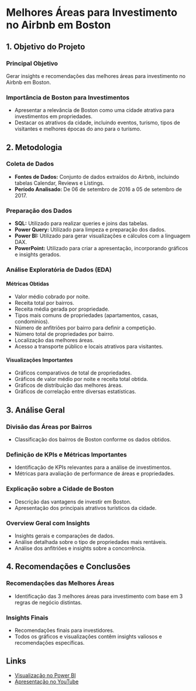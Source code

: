 # Melhores Áreas para Investimento no Airbnb em Boston

## 1. Objetivo do Projeto

### Principal Objetivo
Gerar insights e recomendações das melhores áreas para investimento no Airbnb em Boston.

### Importância de Boston para Investimentos
- Apresentar a relevância de Boston como uma cidade atrativa para investimentos em propriedades.
- Destacar os atrativos da cidade, incluindo eventos, turismo, tipos de visitantes e melhores épocas do ano para o turismo.

## 2. Metodologia

### Coleta de Dados
- **Fontes de Dados:** Conjunto de dados extraídos do Airbnb, incluindo tabelas Calendar, Reviews e Listings.
- **Período Analisado:** De 06 de setembro de 2016 a 05 de setembro de 2017.

### Preparação dos Dados
- **SQL:** Utilizado para realizar queries e joins das tabelas.
- **Power Query:** Utilizado para limpeza e preparação dos dados.
- **Power BI:** Utilizado para gerar visualizações e cálculos com a linguagem DAX.
- **PowerPoint:** Utilizado para criar a apresentação, incorporando gráficos e insights gerados.

### Análise Exploratória de Dados (EDA)

#### Métricas Obtidas
- Valor médio cobrado por noite.
- Receita total por bairros.
- Receita média gerada por propriedade.
- Tipos mais comuns de propriedades (apartamentos, casas, condomínios).
- Número de anfitriões por bairro para definir a competição.
- Número total de propriedades por bairro.
- Localização das melhores áreas.
- Acesso a transporte público e locais atrativos para visitantes.

#### Visualizações Importantes
- Gráficos comparativos de total de propriedades.
- Gráficos de valor médio por noite e receita total obtida.
- Gráficos de distribuição das melhores áreas.
- Gráficos de correlação entre diversas estatísticas.

## 3. Análise Geral

### Divisão das Áreas por Bairros
- Classificação dos bairros de Boston conforme os dados obtidos.

### Definição de KPIs e Métricas Importantes
- Identificação de KPIs relevantes para a análise de investimentos.
- Métricas para avaliação de performance de áreas e propriedades.

### Explicação sobre a Cidade de Boston
- Descrição das vantagens de investir em Boston.
- Apresentação dos principais atrativos turísticos da cidade.

### Overview Geral com Insights
- Insights gerais e comparações de dados.
- Análise detalhada sobre o tipo de propriedades mais rentáveis.
- Análise dos anfitriões e insights sobre a concorrência.

## 4. Recomendações e Conclusões

### Recomendações das Melhores Áreas
- Identificação das 3 melhores áreas para investimento com base em 3 regras de negócio distintas.

### Insights Finais
- Recomendações finais para investidores.
- Todos os gráficos e visualizações contêm insights valiosos e recomendações específicas.

## Links
- [Visualização no Power BI](https://app.powerbi.com/view?r=eyJrIjoiYjMyN2NlNDItNjEyYy00MTcxLTg1YmEtMTkzZmU3ZmFkODhiIiwidCI6Ijg0MmQ2OTI3LWYzOWMtNDU0Ni04ODg3LWMxNTYxYWMyOTA1NiJ9)
- [Apresentação no YouTube](https://youtu.be/37k_ATw1UHs)
